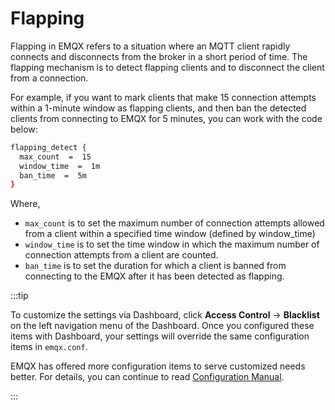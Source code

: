 # Flapping

Flapping in EMQX refers to a situation where an MQTT client rapidly connects and disconnects from the broker in a short period of time. The flapping mechanism is to detect flapping clients and to disconnect the client from a connection. 

For example, if you want to mark clients that make 15 connection attempts within a 1-minute window as flapping clients, and then ban the detected clients from connecting to EMQX for 5 minutes, you can work with the code below:

```bash
flapping_detect {
  max_count  =  15
  window_time  =  1m
  ban_time  =  5m
}
```

Where, <!--did not add the dashboard UI as it seems that most configurations listed here cannot be configured with the UI-->

- `max_count` is to set the maximum number of connection attempts allowed from a client within a specified time window (defined by window_time)
- `window_time` is to set the time window in which the maximum number of connection attempts from a client are counted.
- `ban_time` is to set the duration for which a client is banned from connecting to the EMQX after it has been detected as flapping. 

:::tip

To customize the settings via Dashboard, click **Access Control** -> **Blacklist** on the left navigation menu of the Dashboard. Once you configured these items with Dashboard, your settings will override the same configuration items in `emqx.conf`.

EMQX has offered more configuration items to serve customized needs better. For details, you can continue to read [Configuration Manual](https://docs.emqx.com/en/enterprise/v@EE_VERSION@/hocon/).

:::